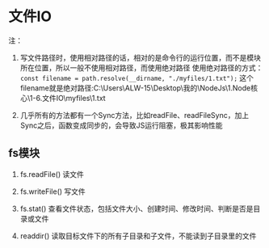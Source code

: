 # 文件IO

注：

1. 写文件路径时，使用相对路径的话，相对的是命令行的运行位置，而不是模块所在位置，所以一般不使用相对路径，而使用绝对路径
使用绝对路径的方式：
`const filename = path.resolve(__dirname, "./myfiles/1.txt");`
这个filename就是绝对路径:C:\Users\ALW-15\Desktop\我的\NodeJs\1.Node核心\1-6.文件IO\myfiles\1.txt

2. 几乎所有的方法都有一个Sync方法，比如readFile、readFileSync，加上Sync之后，函数变成同步的，会导致JS运行阻塞，极其影响性能

## fs模块

1. fs.readFile()
读文件

2. fs.writeFile()
写文件

3. fs.stat()
查看文件状态，包括文件大小、创建时间、修改时间、判断是否是目录或文件

4. readdir()
读取目标文件下的所有子目录和子文件，不能读到子目录里的文件